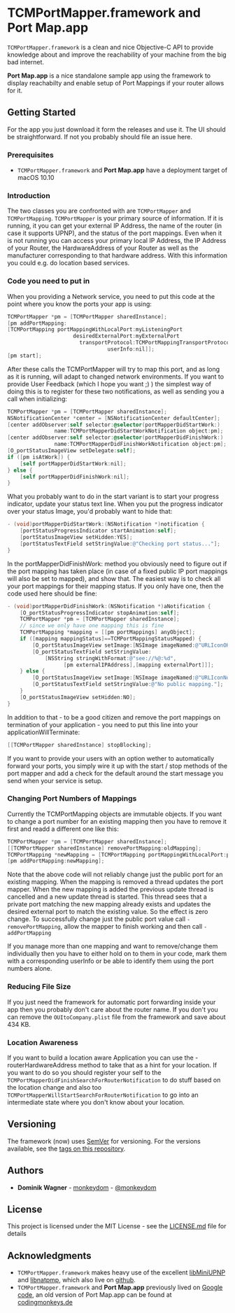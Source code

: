 # TCMPortMapper.framework and Port Map.app

`TCMPortMapper.framework` is a clean and nice Objective-C API to provide knowledge about and improve the reachability of your machine from the big bad internet.

**Port Map.app** is a nice standalone sample app using the framework to display reachabilty and enable setup of Port Mappings if your router allows for it.


## Getting Started

For the app you just download it form the releases and use it. The UI should be straightforward. If not you probably should file an issue here.

### Prerequisites

* `TCMPortMapper.framework` and **Port Map.app** have a deployment target of macOS 10.10 

### Introduction
The two classes you are confronted with are `TCMPortMapper` and `TCMPortMapping`. `TCMPortMapper` is your primary source of information. If it is running, it you can get your external IP Address, the name of the router (in case it supports UPNP), and the status of the port mappings. Even when it is not running you can access your primary local IP Address, the IP Address of your Router, the HardwareAddress of your Router as well as the manufacturer corresponding to that hardware address. With this information you could e.g. do location based services.

### Code you need to put in
When you providing a Network service, you need to put this code at the point where you know the ports your app is using:

```objectivec
TCMPortMapper *pm = [TCMPortMapper sharedInstance];
[pm addPortMapping:
[TCMPortMapping portMappingWithLocalPort:myListeningPort 
                     desiredExternalPort:myExternalPort 
                       transportProtocol:TCMPortMappingTransportProtocolTCP
                                userInfo:nil]];
[pm start];
```

After these calls the TCMPortMapper will try to map this port, and as long as it is running, will adapt to changed network environments. If you want to provide User Feedback (which I hope you want ;) ) the simplest way of doing this is to register for these two notifications, as well as sending you a call when initializing:

```objectivec
TCMPortMapper *pm = [TCMPortMapper sharedInstance];
NSNotificationCenter *center = [NSNotificationCenter defaultCenter];
[center addObserver:self selector:@selector(portMapperDidStartWork:) 
               name:TCMPortMapperDidStartWorkNotification object:pm];
[center addObserver:self selector:@selector(portMapperDidFinishWork:)
               name:TCMPortMapperDidFinishWorkNotification object:pm];
[O_portStatusImageView setDelegate:self];
if ([pm isAtWork]) {
    [self portMapperDidStartWork:nil];
} else {
    [self portMapperDidFinishWork:nil];
}
```

What you probably want to do in the start variant is to start your progress indicator, update your status text line. When you put the progress indicator over your status Image, you'd probably want to hide that:

```objectivec
- (void)portMapperDidStartWork:(NSNotification *)notification {
    [portStatusProgressIndicator startAnimation:self];
    [portStatusImageView setHidden:YES];
    [portStatusTextField setStringValue:@"Checking port status..."];
}
```

In the portMapperDidFinishWork: method you obviously need to figure out if the port mapping has taken place (in case of a fixed public IP port mappings will also be set to mapped), and show that. The easiest way is to check all your port mappings for their mapping status. If you only have one, then the code used here should be fine:

```objectivec
- (void)portMapperDidFinishWork:(NSNotification *)aNotification {
    [O_portStatusProgressIndicator stopAnimation:self];
    TCMPortMapper *pm = [TCMPortMapper sharedInstance];
    // since we only have one mapping this is fine
    TCMPortMapping *mapping = [[pm portMappings] anyObject];
    if ([mapping mappingStatus]==TCMPortMappingStatusMapped) {
        [O_portStatusImageView setImage:[NSImage imageNamed:@"URLIconOK"]];
        [O_portStatusTextField setStringValue:
            [NSString stringWithFormat:@"see://%@:%d",
                  [pm externalIPAddress],[mapping externalPort]]];
    } else {
        [O_portStatusImageView setImage:[NSImage imageNamed:@"URLIconNotOK"]];
        [O_portStatusTextField setStringValue:@"No public mapping."];
    }
    [O_portStatusImageView setHidden:NO];
}
```

In addition to that - to be a good citizen and remove the port mappings on termination of your application - you need to put this line into your applicationWillTerminate:

```objectivec
[[TCMPortMapper sharedInstance] stopBlocking];
```

If you want to provide your users with an option wether to automatically forward your ports, you simply wire it up with the start / stop methods of the port mapper and add a check for the default around the start message you send when your service is setup.

### Changing Port Numbers of Mappings

Currently the TCMPortMapping objects are immutable objects. If you want to change a port number for an existing mapping then you have to remove it first and readd a different one like this:

```objectivec
TCMPortMapper *pm = [TCMPortMapper sharedInstance];
[[TCMPortMapper sharedInstance] removePortMapping:oldMapping];
TCMPortMapping *newMapping = [TCMPortMapping portMappingWithLocalPort:port desiredExternalPort:port transportProtocol:TCMPortMappingTransportProtocolTCP userInfo:nil];
[pm addPortMapping:newMapping];
```
Note that the above code will not reliably change just the public port for an existing mapping. When the mapping is removed a thread updates the port mapper. When the new mapping is added the previous update thread is cancelled and a new update thread is started. This thread sees that a private port matching the new mapping already exists and updates the desired external port to match the existing value. So the effect is zero change. To successfully change just the public port value call `-removePortMapping`, allow the mapper to finish working and then call `- addPortMapping`

If you manage more than one mapping and want to remove/change them individually then you have to either hold on to them in your code, mark them with a corresponding userInfo or be able to identify them using the port numbers alone.

### Reducing File Size
If you just need the framework for automatic port forwarding inside your app then you probably don't care about the router name. If you don't you can remove the `OUItoCompany.plist` file from the framework and save about 434 KB.

### Location Awareness
If you want to build a location aware Application you can use the -routerHardwareAddress method to take that as a hint for your location. If you want to do so you should register your self to the `TCMPortMapperDidFinishSearchForRouterNotification` to do stuff based on the location change and also too `TCMPortMapperWillStartSearchForRouterNotification` to go into an intermediate state where you don't know about your location.

## Versioning

The framework (now) uses [SemVer](http://semver.org/) for versioning. For the versions available, see the [tags on this repository](https://github.com/monkeydom/tcmportmapper/tags). 

## Authors

* **Dominik Wagner** - [monkeydom](https://github.com/monkeydom) - [@monkeydom](https://twitter.com/monkeydom)

## License

This project is licensed under the MIT License - see the [LICENSE.md](LICENSE.md) file for details

## Acknowledgments

* `TCMPortMapper.framework` makes heavy use of the excellent [libMiniUPNP](http://miniupnp.free.fr) and [libnatpmp](http://miniupnp.free.fr/libnatpmp.html), which also live on [github](https://github.com/miniupnp/miniupnp).
* `TCMPortMapper.framework` and **Port Map.app** previously lived on [Google code](https://code.google.com/archive/p/tcmportmapper/), an old version of Port Map.app can be found at [codingmonkeys.de](https://www.codingmonkeys.de/portmap/)


